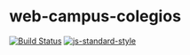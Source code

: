 # web-campus-colegios

[![Build Status](https://travis-ci.org/taromero/latte.svg?branch=master)](https://travis-ci.org/taromero/web-campus-colegios)
[![js-standard-style](https://img.shields.io/badge/code%20style-standard-brightgreen.svg?style=flat)](https://github.com/feross/standard)
